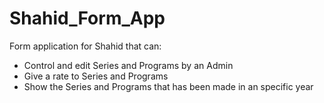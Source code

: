 # Shahid_Form_App
Form application for Shahid that can:
- Control and edit Series and Programs by an Admin
- Give a rate to Series and Programs
- Show the Series and Programs that has been made in an specific year
